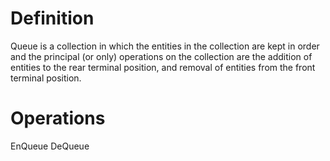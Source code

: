 # Definition

Queue is a collection in which the entities in the collection are kept in order and the principal (or only) operations on the collection are the addition of entities to the rear terminal position, and removal of entities from the front terminal position. 

# Operations

EnQueue
DeQueue